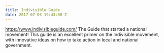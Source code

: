 ```yaml
---
title: Indivisible Guide
date: 2017-07-03 19:43:00 Z
---
```


https://www.indivisibleguide.com/
The Guide that started a national movement! This guide is an excellent primer on the Indivisible movement, with innovative ideas on how to take action in local and national government.